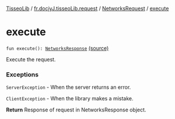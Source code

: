 [TisseoLib](../../index.md) / [fr.docjyJ.tisseoLib.request](../index.md) / [NetworksRequest](index.md) / [execute](./execute.md)

# execute

`fun execute(): `[`NetworksResponse`](../../fr.docjy-j.tisseo-lib.response/-networks-response/index.md) [(source)](https://github.com/docjyj/tisseoLib/tree/master/src/main/kotlin/fr/docjyJ/tisseoLib/request/NetworksRequest.kt#L24)

Execute the request.

### Exceptions

`ServerException` - When the server returns an error.

`ClientException` - When the library makes a mistake.

**Return**
Response of request in NetworksResponse object.

